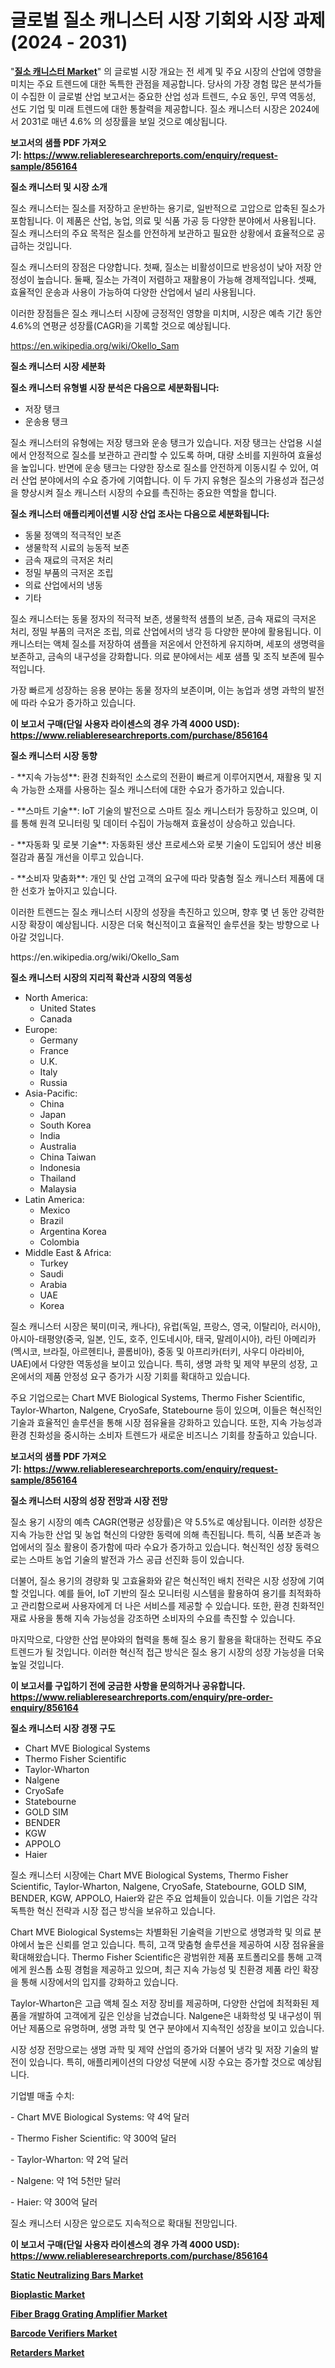 <p><h1>글로벌 질소 캐니스터 시장 기회와 시장 과제 (2024 - 2031)</h1></p><p>"<strong><a href="https://www.reliableresearchreports.com/nitrogen-canister-r856164">질소 캐니스터 Market</a></strong>" 의 글로벌 시장 개요는 전 세계 및 주요 시장의 산업에 영향을 미치는 주요 트렌드에 대한 독특한 관점을 제공합니다. 당사의 가장 경험 많은 분석가들이 수집한 이 글로벌 산업 보고서는 중요한 산업 성과 트렌드, 수요 동인, 무역 역동성, 선도 기업 및 미래 트렌드에 대한 통찰력을 제공합니다. 질소 캐니스터 시장은 2024에서 2031로 매년 4.6% 의 성장률을 보일 것으로 예상됩니다.</p>
<p><strong>보고서의 샘플 PDF 가져오기:&nbsp;<a href="https://www.reliableresearchreports.com/enquiry/request-sample/856164">https://www.reliableresearchreports.com/enquiry/request-sample/856164</a></strong></p>
<p><strong>질소 캐니스터 및 시장 소개</strong></p>
<p><p>질소 캐니스터는 질소를 저장하고 운반하는 용기로, 일반적으로 고압으로 압축된 질소가 포함됩니다. 이 제품은 산업, 농업, 의료 및 식품 가공 등 다양한 분야에서 사용됩니다. 질소 캐니스터의 주요 목적은 질소를 안전하게 보관하고 필요한 상황에서 효율적으로 공급하는 것입니다.</p><p>질소 캐니스터의 장점은 다양합니다. 첫째, 질소는 비활성이므로 반응성이 낮아 저장 안정성이 높습니다. 둘째, 질소는 가격이 저렴하고 재활용이 가능해 경제적입니다. 셋째, 효율적인 운송과 사용이 가능하여 다양한 산업에서 널리 사용됩니다.</p><p>이러한 장점들은 질소 캐니스터 시장에 긍정적인 영향을 미치며, 시장은 예측 기간 동안 4.6%의 연평균 성장률(CAGR)을 기록할 것으로 예상됩니다.</p></p>
<p><a href="https://en.wikipedia.org/wiki/Okello_Sam">https://en.wikipedia.org/wiki/Okello_Sam</a></p>
<p><strong>질소 캐니스터 시장 세분화</strong></p>
<p><strong>질소 캐니스터 유형별 시장 분석은 다음으로 세분화됩니다:</strong></p>
<p><ul><li>저장 탱크</li><li>운송용 탱크</li></ul></p>
<p><p>질소 캐니스터의 유형에는 저장 탱크와 운송 탱크가 있습니다. 저장 탱크는 산업용 시설에서 안정적으로 질소를 보관하고 관리할 수 있도록 하며, 대량 소비를 지원하여 효율성을 높입니다. 반면에 운송 탱크는 다양한 장소로 질소를 안전하게 이동시킬 수 있어, 여러 산업 분야에서의 수요 증가에 기여합니다. 이 두 가지 유형은 질소의 가용성과 접근성을 향상시켜 질소 캐니스터 시장의 수요를 촉진하는 중요한 역할을 합니다.</p></p>
<p><strong>질소 캐니스터 애플리케이션별 시장 산업 조사는 다음으로 세분화됩니다:</strong></p>
<p><ul><li>동물 정액의 적극적인 보존</li><li>생물학적 시료의 능동적 보존</li><li>금속 재료의 극저온 처리</li><li>정밀 부품의 극저온 조립</li><li>의료 산업에서의 냉동</li><li>기타</li></ul></p>
<p><p>질소 캐니스터는 동물 정자의 적극적 보존, 생물학적 샘플의 보존, 금속 재료의 극저온 처리, 정밀 부품의 극저온 조립, 의료 산업에서의 냉각 등 다양한 분야에 활용됩니다. 이 캐니스터는 액체 질소를 저장하여 샘플을 저온에서 안전하게 유지하며, 세포의 생명력을 보존하고, 금속의 내구성을 강화합니다. 의료 분야에서는 세포 샘플 및 조직 보존에 필수적입니다. </p><p>가장 빠르게 성장하는 응용 분야는 동물 정자의 보존이며, 이는 농업과 생명 과학의 발전에 따라 수요가 증가하고 있습니다.</p></p>
<p><strong>이 보고서 구매(단일 사용자 라이센스의 경우 가격 4000 USD): <a href="https://www.reliableresearchreports.com/purchase/856164">https://www.reliableresearchreports.com/purchase/856164</a></strong></p>
<p><strong>질소 캐니스터 시장 동향</strong></p>
<p><p>- **지속 가능성**: 환경 친화적인 소스로의 전환이 빠르게 이루어지면서, 재활용 및 지속 가능한 소재를 사용하는 질소 캐니스터에 대한 수요가 증가하고 있습니다.</p><p>- **스마트 기술**: IoT 기술의 발전으로 스마트 질소 캐니스터가 등장하고 있으며, 이를 통해 원격 모니터링 및 데이터 수집이 가능해져 효율성이 상승하고 있습니다.</p><p>- **자동화 및 로봇 기술**: 자동화된 생산 프로세스와 로봇 기술이 도입되어 생산 비용 절감과 품질 개선을 이루고 있습니다. </p><p>- **소비자 맞춤화**: 개인 및 산업 고객의 요구에 따라 맞춤형 질소 캐니스터 제품에 대한 선호가 높아지고 있습니다.</p><p>이러한 트렌드는 질소 캐니스터 시장의 성장을 촉진하고 있으며, 향후 몇 년 동안 강력한 시장 확장이 예상됩니다. 시장은 더욱 혁신적이고 효율적인 솔루션을 찾는 방향으로 나아갈 것입니다.</p></p>
<p>https://en.wikipedia.org/wiki/Okello_Sam</p>
<p><strong>질소 캐니스터 시장의 지리적 확산과 시장의 역동성</strong></p>
<p><ul>
    <li>
        North America:
        <ul>
            <li>United States</li>
            <li>Canada</li>
        </ul>
    </li>
    <li>
        Europe:
        <ul>
            <li>Germany</li>
            <li>France</li>
            <li>U.K.</li>
            <li>Italy</li>
            <li>Russia</li>
        </ul>
    </li>
    <li>
        Asia-Pacific:
        <ul>
            <li>China</li>
            <li>Japan</li>
            <li>South Korea</li>
            <li>India</li>
            <li>Australia</li>
            <li>China Taiwan</li>
            <li>Indonesia</li>
            <li>Thailand</li>
            <li>Malaysia</li>
        </ul>
    </li>
    <li>
        Latin America:
        <ul>
            <li>Mexico</li>
            <li>Brazil</li>
            <li>Argentina Korea</li>
            <li>Colombia</li>
        </ul>
    </li>
    <li>
        Middle East & Africa:
        <ul>
            <li>Turkey</li>
            <li>Saudi</li>
            <li>Arabia</li>
            <li>UAE</li>
            <li>Korea</li>
        </ul>
    </li>
    </ul></p>
<p><p>질소 캐니스터 시장은 북미(미국, 캐나다), 유럽(독일, 프랑스, 영국, 이탈리아, 러시아), 아시아-태평양(중국, 일본, 인도, 호주, 인도네시아, 태국, 말레이시아), 라틴 아메리카(멕시코, 브라질, 아르헨티나, 콜롬비아), 중동 및 아프리카(터키, 사우디 아라비아, UAE)에서 다양한 역동성을 보이고 있습니다. 특히, 생명 과학 및 제약 부문의 성장, 고온에서의 제품 안정성 요구 증가가 시장 기회를 확대하고 있습니다. </p><p>주요 기업으로는 Chart MVE Biological Systems, Thermo Fisher Scientific, Taylor-Wharton, Nalgene, CryoSafe, Statebourne 등이 있으며, 이들은 혁신적인 기술과 효율적인 솔루션을 통해 시장 점유율을 강화하고 있습니다. 또한, 지속 가능성과 환경 친화성을 중시하는 소비자 트렌드가 새로운 비즈니스 기회를 창출하고 있습니다.</p></p>
<p><strong>보고서의 샘플 PDF 가져오기:&nbsp;<a href="https://www.reliableresearchreports.com/enquiry/request-sample/856164">https://www.reliableresearchreports.com/enquiry/request-sample/856164</a></strong></p>
<p><strong>질소 캐니스터 시장의 성장 전망과 시장 전망</strong></p>
<p><p>질소 용기 시장의 예측 CAGR(연평균 성장률)은 약 5.5%로 예상됩니다. 이러한 성장은 지속 가능한 산업 및 농업 혁신의 다양한 동력에 의해 촉진됩니다. 특히, 식품 보존과 농업에서의 질소 활용이 증가함에 따라 수요가 증가하고 있습니다. 혁신적인 성장 동력으로는 스마트 농업 기술의 발전과 가스 공급 선진화 등이 있습니다.</p><p>더불어, 질소 용기의 경량화 및 고효율화와 같은 혁신적인 배치 전략은 시장 성장에 기여할 것입니다. 예를 들어, IoT 기반의 질소 모니터링 시스템을 활용하여 용기를 최적화하고 관리함으로써 사용자에게 더 나은 서비스를 제공할 수 있습니다. 또한, 환경 친화적인 재료 사용을 통해 지속 가능성을 강조하면 소비자의 수요를 촉진할 수 있습니다.</p><p>마지막으로, 다양한 산업 분야와의 협력을 통해 질소 용기 활용을 확대하는 전략도 주요 트렌드가 될 것입니다. 이러한 혁신적 접근 방식은 질소 용기 시장의 성장 가능성을 더욱 높일 것입니다.</p></p>
<p><strong>이 보고서를 구입하기 전에 궁금한 사항을 문의하거나 공유합니다. <a href="https://www.reliableresearchreports.com/enquiry/pre-order-enquiry/856164">https://www.reliableresearchreports.com/enquiry/pre-order-enquiry/856164</a></strong></p>
<p><strong>질소 캐니스터 시장 경쟁 구도</strong></p>
<p><ul><li>Chart MVE Biological Systems</li><li>Thermo Fisher Scientific</li><li>Taylor-Wharton</li><li>Nalgene</li><li>CryoSafe</li><li>Statebourne</li><li>GOLD SIM</li><li>BENDER</li><li>KGW</li><li>APPOLO</li><li>Haier</li></ul></p>
<p><p>질소 캐니스터 시장에는 Chart MVE Biological Systems, Thermo Fisher Scientific, Taylor-Wharton, Nalgene, CryoSafe, Statebourne, GOLD SIM, BENDER, KGW, APPOLO, Haier와 같은 주요 업체들이 있습니다. 이들 기업은 각각 독특한 혁신 전략과 시장 접근 방식을 보유하고 있습니다.</p><p>Chart MVE Biological Systems는 차별화된 기술력을 기반으로 생명과학 및 의료 분야에서 높은 신뢰를 얻고 있습니다. 특히, 고객 맞춤형 솔루션을 제공하여 시장 점유율을 확대해왔습니다. Thermo Fisher Scientific은 광범위한 제품 포트폴리오를 통해 고객에게 원스톱 쇼핑 경험을 제공하고 있으며, 최근 지속 가능성 및 친환경 제품 라인 확장을 통해 시장에서의 입지를 강화하고 있습니다.</p><p>Taylor-Wharton은 고급 액체 질소 저장 장비를 제공하며, 다양한 산업에 최적화된 제품을 개발하여 고객에게 깊은 인상을 남겼습니다. Nalgene은 내화학성 및 내구성이 뛰어난 제품으로 유명하며, 생명 과학 및 연구 분야에서 지속적인 성장을 보이고 있습니다.</p><p>시장 성장 전망으로는 생명 과학 및 제약 산업의 증가와 더불어 냉각 및 저장 기술의 발전이 있습니다. 특히, 애플리케이션의 다양성 덕분에 시장 수요는 증가할 것으로 예상됩니다.</p><p>기업별 매출 수치:</p><p>- Chart MVE Biological Systems: 약 4억 달러</p><p>- Thermo Fisher Scientific: 약 300억 달러</p><p>- Taylor-Wharton: 약 2억 달러</p><p>- Nalgene: 약 1억 5천만 달러</p><p>- Haier: 약 300억 달러</p><p>질소 캐니스터 시장은 앞으로도 지속적으로 확대될 전망입니다.</p></p>
<p><strong>이 보고서 구매(단일 사용자 라이센스의 경우 가격 4000 USD): <a href="https://www.reliableresearchreports.com/purchase/856164">https://www.reliableresearchreports.com/purchase/856164</a></strong></p>
<p><strong><p><a href="https://issuu.com/reportprime-2/docs/static-neutralizing-bars-market-siz_1ae30e40429959">Static Neutralizing Bars Market</a></p><p><a href="https://www.linkedin.com/pulse/bioplastic-market-indicators-size-regional-breakdown-player-hyrgc?trackingId=L%2FiiQ14YRRuwZ%2BczwWw9aQ%3D%3D">Bioplastic Market</a></p><p><a href="https://github.com/gdfhhhj/Market-Research-Report-List-6/blob/main/fiber-bragg-grating-amplifier-market.md">Fiber Bragg Grating Amplifier Market</a></p><p><a href="https://medium.com/@valeriecruz61/market-forecasting-change-global-barcode-verifiers-market-dynamics-and-future-trends-2024-2031-9faac977f09b">Barcode Verifiers Market</a></p><p><a href="https://medium.com/@natoshajacobsk69/global-retarders-market-trends-analysis-and-future-growth-prospects-2024-2031-7a5e77836239">Retarders Market</a></p></strong></p>
<p></p>